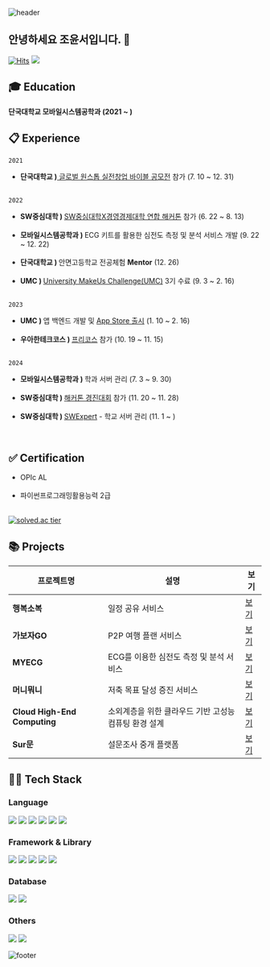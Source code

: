 <!--
**yoonseocho/yoonseocho** is a ✨ _special_ ✨ repository because its `README.md` (this file) appears on your GitHub profile.

Here are some ideas to get you started:

- 🔭 I’m currently working on ...
- 🌱 I’m currently learning ...
- 👯 I’m looking to collaborate on ...
- 🤔 I’m looking for help with ...
- 💬 Ask me about ...
- 📫 How to reach me: ...
- 😄 Pronouns: ...
- ⚡ Fun fact: ...
-->

![header](https://capsule-render.vercel.app/api?type=waving&color=0:ffd1dc,100:ffe4e1&height=190&section=header&text=Yoonseo's%20Github&fontSize=48&fontColor=ff69b4&fontAlignY=40&animation=twinkling)
## 안녕하세요 조윤서입니다. 🤗
[![Hits](https://hits.seeyoufarm.com/api/count/incr/badge.svg?url=https%3A%2F%2Fgithub.com%2Fyoonseocho&count_bg=%2379C83D&title_bg=%23555555&icon=&icon_color=%23E7E7E7&title=hits&edge_flat=false)](https://hits.seeyoufarm.com)
<a href="mailto:jessicadbstj@gmail.com?subject=문의드립니다&body=안녕하세요,%20문의사항이%20있습니다.">
  <img src="https://img.shields.io/badge/jessicadbstj@gmail.com-d14836?style=flat&logo=Gmail&logoColor=white"/>
</a>

## :mortar_board: Education
**단국대학교 모바일시스템공학과 (2021 ~ )**

##  :clipboard: Experience
`2021`
<ul>
  <li><strong>단국대학교 )</strong><a href="https://youngwoong.dankook.ac.kr/lecture/lectureView?menuid=001006004001&reservegroupno=1&searchteamyn=N&viewtype=card&lecturegroupno=7842&premenuid="> 글로벌 원스톱 실전창업 바이블 공모전</a> 참가 (7. 10 ~ 12. 31)</li><br>
</ul>

`2022`
<ul>
  <li><strong>SW중심대학 ) </strong><a href="https://swcu.dankook.ac.kr/web/swcup/-12?p_p_id=Bbs_WAR_bbsportlet&p_p_lifecycle=0&p_p_state=normal&p_p_mode=view&p_p_col_id=column-2&p_p_col_count=1&_Bbs_WAR_bbsportlet_curPage=1&_Bbs_WAR_bbsportlet_action=view_message&_Bbs_WAR_bbsportlet_messageId=757250">SW중심대학X경영경제대학 연합 해커톤</a> 참가 (6. 22 ~ 8. 13)</li><br>
  <li><strong>모바일시스템공학과 ) </strong>ECG 키트를 활용한 심전도 측정 및 분석 서비스 개발 (9. 22 ~ 12. 22)</li><br>
  <li><strong>단국대학교 ) </strong>안면고등학교 전공체험 <strong>Mentor</strong> (12. 26)</li><br>
  <li><strong>UMC ) </strong><a href="https://umc.makeus.in/">University MakeUs Challenge(UMC)</a> 3기 수료 (9. 3 ~ 2. 16)</li><br>
</ul>

`2023`
<ul>
  <li><strong>UMC ) </strong> 앱 백엔드 개발 및 <a href="https://apps.apple.com/kr/app/%EB%A8%B8%EB%8B%88%EB%AD%90%EB%8B%88/id1671266174">App Store 출시</a> (1. 10 ~ 2. 16)</li><br>
  <li><strong>우아한테크코스 ) </strong><a href="https://www.woowacourse.io/apply">프리코스</a> 참가 (10. 19 ~ 11. 15)</li><br>
</ul>

`2024`
<ul>
  <li><strong>모바일시스템공학과 ) </strong>학과 서버 관리 (7. 3 ~ 9. 30)</li><br>
  <li><strong>SW중심대학 ) </strong><a href="https://swcu.dankook.ac.kr/web/swcup/-12?p_p_id=Bbs_WAR_bbsportlet&p_p_lifecycle=0&p_p_state=normal&p_p_mode=view&p_p_col_id=column-2&p_p_col_count=1&_Bbs_WAR_bbsportlet_curPage=1&_Bbs_WAR_bbsportlet_action=view_message&_Bbs_WAR_bbsportlet_messageId=794802">해커톤 경진대회</a>  참가 (11. 20 ~ 11. 28)</li><br>
  <li><strong>SW중심대학 ) </strong><a href="https://swcu.dankook.ac.kr/web/swcup/-5?p_p_id=Bbs_WAR_bbsportlet&p_p_lifecycle=0&p_p_state=normal&p_p_mode=view&_Bbs_WAR_bbsportlet_action=view_message&_Bbs_WAR_bbsportlet_messageId=792994">SWExpert</a> - 학교 서버 관리 (11. 1 ~ )<br>
</ul><br>

##  ✅ Certification
<ul>
  <li>OPIc AL</li><br>
  <li>파이썬프로그래밍활용능력 2급</li><br>
</ul>

[![solved.ac tier](http://mazassumnida.wtf/api/generate_badge?boj=jessicadsbtj)](https://solved.ac/jessicadsbtj)

## 📚 Projects
| 프로젝트명 | 설명 | 보기 |
|------------|------|--------|
| **행복소복** | 일정 공유 서비스 | [보기](https://heavenly-xenon-9d3.notion.site/1bd6b07d8c064453afc8138678a59604?pvs=4) |
| **가보자GO** | P2P 여행 플랜 서비스 | [보기](https://heavenly-xenon-9d3.notion.site/P2P-GO-4b30833437734fef9893af67bce3b182?pvs=4) |
| **MYECG** | ECG를 이용한 심전도 측정 및 분석 서비스 | [보기](https://heavenly-xenon-9d3.notion.site/MY-ECG-518a479f15ea444697c37314448b7be9?pvs=4) |
| **머니뭐니** | 저축 목표 달성 증진 서비스 | [보기](https://heavenly-xenon-9d3.notion.site/Cloud-High-End-Computing-176304493be8803a844ce5a104edd786?pvs=4) |
| **Cloud High-End Computing** | 소외계층을 위한 클라우드 기반 고성능 컴퓨팅 환경 설계 | [보기](https://heavenly-xenon-9d3.notion.site/Cloud-High-End-Computing-176304493be8803a844ce5a104edd786?pvs=4) |
| **Sur문** | 설문조사 중개 플랫폼 | [보기](https://heavenly-xenon-9d3.notion.site/Sur-176304493be880048394c5a9f78fe2c2?pvs=4) |


## 🧑‍💻 Tech Stack

### Language
<img src="https://img.shields.io/badge/C-A8B9CC?style=for-the-badge&logo=c&logoColor=ffffff"/> <img src="https://img.shields.io/badge/Python-3776AB?style=for-the-badge&logo=python&logoColor=ffffff"/> <img src="https://img.shields.io/badge/Java-007396?style=for-the-badge&logo=java&logoColor=ffffff"/> <img src="https://img.shields.io/badge/HTML-E34F26?style=for-the-badge&logo=html5&logoColor=ffffff"/> <img src="https://img.shields.io/badge/CSS-1572B6?style=for-the-badge&logo=css3&logoColor=ffffff"/> <img src="https://img.shields.io/badge/JavaScript-F7DF1E?style=for-the-badge&logo=javascript&logoColor=000000"/>

### Framework & Library
<img src="https://img.shields.io/badge/React-61DAFB?style=for-the-badge&logo=react&logoColor=000000"/> <img src="https://img.shields.io/badge/Spring%20Boot-6DB33F?style=for-the-badge&logo=spring-boot&logoColor=ffffff"/> <img src="https://img.shields.io/badge/JPA-59666C?style=for-the-badge&logo=hibernate&logoColor=ffffff"/> <img src="https://img.shields.io/badge/Flask-000000?style=for-the-badge&logo=flask&logoColor=ffffff"/> <img src="https://img.shields.io/badge/Node.js-339933?style=for-the-badge&logo=node.js&logoColor=ffffff"/>

### Database
<img src="https://img.shields.io/badge/MySQL-4479A1?style=for-the-badge&logo=mysql&logoColor=ffffff"/> <img src="https://img.shields.io/badge/Redis-DC382D?style=for-the-badge&logo=redis&logoColor=ffffff"/>

### Others
<img src="https://img.shields.io/badge/Docker-2496ED?style=for-the-badge&logo=docker&logoColor=ffffff"/> <img src="https://img.shields.io/badge/Kubernetes-326CE5?style=for-the-badge&logo=kubernetes&logoColor=ffffff"/>

![footer](https://capsule-render.vercel.app/api?type=waving&color=0:ffd1dc,100:ffe4e1&height=130&section=footer&fontSize=60&fontColor=ff69b4&fontAlignY=45&animation=twinkling)

